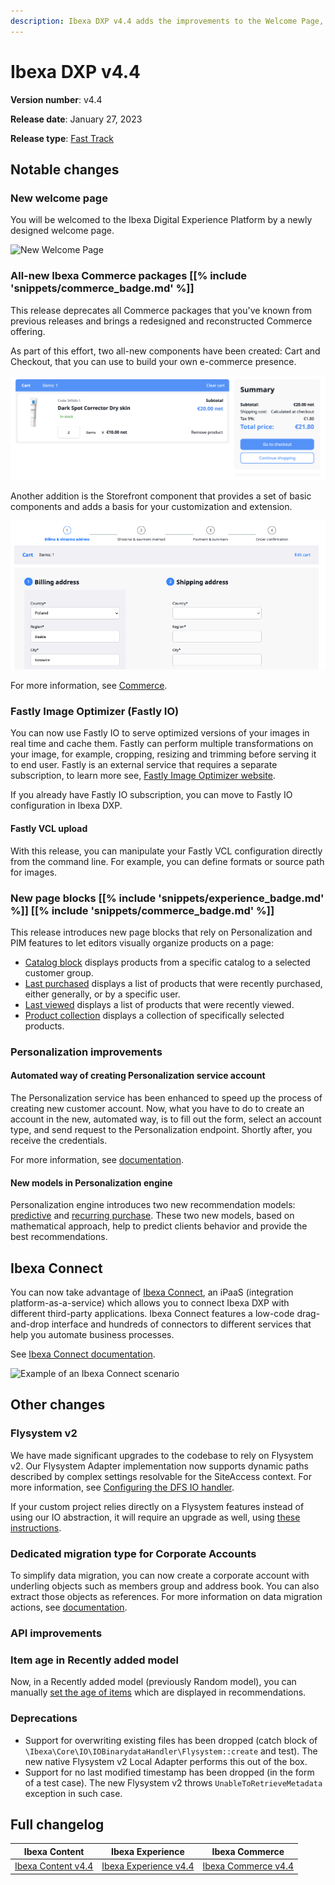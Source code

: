 ```yaml
---
description: Ibexa DXP v4.4 adds the improvements to the Welcome Page, PIM and Fastly.
---
```


# Ibexa DXP v4.4

**Version number**: v4.4

**Release date**: January 27, 2023

**Release type**: [Fast Track](https://support.ibexa.co/Public/service-life)

## Notable changes

### New welcome page

You will be welcomed to the Ibexa Digital Experience Platform by a newly designed welcome page.

![New Welcome Page](4.4_welcome_page.png)

### All-new Ibexa Commerce packages [[% include 'snippets/commerce_badge.md' %]]

This release deprecates all Commerce packages that you've known from previous releases 
and brings a redesigned and reconstructed Commerce offering.

As part of this effort, two all-new components have been created: Cart and Checkout, 
that you can use to build your own e-commerce presence. 

![The new cart view](img/4.4_new_cart.png "The new cart view")

Another addition is the Storefront component that provides a set of basic components 
and adds a basis for your customization and extension.

![The new checkout](img/4.4_new_checkout.png "The new checkout")

For more information, see [Commerce](https://doc.ibexa.co/en/4.4/commerce/commerce/).

### Fastly Image Optimizer (Fastly IO)

You can now use Fastly IO to serve optimized versions of your images in real time and cache them.
Fastly can perform multiple transformations on your image,
for example, cropping, resizing and trimming before serving it to end user.
Fastly is an external service that requires a separate subscription,
to learn more see, [Fastly Image Optimizer website](https://docs.fastly.com/en/guides/about-fastly-image-optimizer).

If you already have Fastly IO subscription, you can move to Fastly IO configuration in Ibexa DXP.

#### Fastly VCL upload

With this release, you can manipulate your Fastly VCL configuration directly from the command line.
For example, you can define formats or source path for images.

### New page blocks [[% include 'snippets/experience_badge.md' %]] [[% include 'snippets/commerce_badge.md' %]]

This release introduces new page blocks that rely on Personalization and PIM features 
to let editors visually organize products on a page: 

- [Catalog block](https://doc.ibexa.co/projects/userguide/en/4.4/content_management/block_reference/#catalog-block) displays products from a specific catalog to a selected customer group.
- [Last purchased](https://doc.ibexa.co/projects/userguide/en/4.4/content_management/block_reference/#last-purchased-block) displays a list of products that were recently purchased, either generally, or by a specific user.
- [Last viewed](https://doc.ibexa.co/projects/userguide/en/4.4/content_management/block_reference/#last-viewed-block) displays a list of products that were recently viewed.
- [Product collection](https://doc.ibexa.co/projects/userguide/en/4.4/content_management/block_reference/#product-collection-block) displays a collection of specifically selected products.

### Personalization improvements

#### Automated way of creating Personalization service account

The Personalization service has been enhanced to speed up the process of creating new customer account.
Now, what you have to do to create an account in the new, automated way, is to fill out the form, select an account type, and send request to the Personalization endpoint.
Shortly after, you receive the credentials.

For more information, see [documentation](https://doc.ibexa.co/projects/userguide/en/4.4/personalization/enable_personalization/#request-access-to-the-server).

#### New models in Personalization engine

Personalization engine introduces two new recommendation models: [predictive](https://doc.ibexa.co/projects/userguide/en/4.4/personalization/recommendation_models/#predictive) and [recurring purchase](https://doc.ibexa.co/projects/userguide/en/4.4/personalization/recommendation_models/#recurring-purchase). These two new models, based on mathematical approach, help to predict clients behavior and
provide the best recommendations.

## Ibexa Connect

You can now take advantage of [Ibexa Connect](https://www.ibexa.co/products/ibexa-connect),
an iPaaS (integration platform-as-a-service) which allows you to connect Ibexa DXP with different third-party applications.
Ibexa Connect features a low-code drag-and-drop interface and hundreds of connectors to different services
that help you automate business processes.

See [Ibexa Connect documentation](https://doc.ibexa.co/projects/connect/en/latest/).

![Example of an Ibexa Connect scenario](4.4_connect_scenario_example.png)

## Other changes

### Flysystem v2

We have made significant upgrades to the codebase to rely on Flysystem v2.
Our Flysystem Adapter implementation now supports dynamic paths
described by complex settings resolvable for the SiteAccess context.
For more information, see [Configuring the DFS IO handler](https://doc.ibexa.co/en/4.4/infrastructure_and_maintenance/clustering/clustering/#configuring-the-dfs-io-handler).

If your custom project relies directly on a Flysystem features instead of using our IO abstraction,
it will require an upgrade as well,
using [these instructions](https://flysystem.thephpleague.com/docs/upgrade-from-1.x/).

### Dedicated migration type for Corporate Accounts

To simplify data migration, you can now create a corporate account with underling objects such as members group and address book.
You can also extract those objects as references. 
For more information on data migration actions, see [documentation](https://doc.ibexa.co/en/4.4/content_management/data_migration/data_migration_actions/#data-migration-actions).

### API improvements

### Item age in Recently added model

Now, in a Recently added model (previously Random model), you can manually [set the age of items](https://doc.ibexa.co/projects/userguide/en/4.4/personalization/recommendation_models/#recently-added) which are displayed in recommendations.

### Deprecations

- Support for overwriting existing files has been dropped (catch block of `\Ibexa\Core\IO\IOBinarydataHandler\Flysystem::create` and test). The new native Flysystem v2 Local Adapter performs this out of the box.
- Support for no last modified timestamp has been dropped (in the form of a test case). The new Flysystem v2 throws `UnableToRetrieveMetadata` exception in such case.

## Full changelog

| Ibexa Content          | Ibexa Experience          | Ibexa Commerce          |
|------------------------|---------------------------|-------------------------|
| [Ibexa Content v4.4]() | [Ibexa Experience v4.4]() | [Ibexa Commerce v4.4]() |

